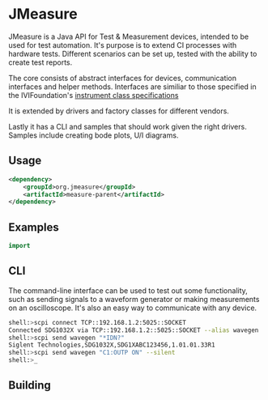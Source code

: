# JMeasure

JMeasure is a Java API for Test & Measurement devices, intended to be used for test automation. It's purpose is to extend CI processes with hardware tests. Different scenarios can be set up, tested with the ability to create test reports.

The core consists of abstract interfaces for devices, communication interfaces and helper methods. Interfaces are similiar to those specified in the IVIFoundation's [instrument class specifications](http://www.ivifoundation.org/specifications/)

It is extended by drivers and factory classes for different vendors.

Lastly it has a CLI and samples that should work given the right drivers. Samples include creating bode plots, U/I diagrams.

## Usage

```xml
<dependency>
    <groupId>org.jmeasure</groupId>
    <artifactId>measure-parent</artifactId>
</dependency>
```

## Examples

```java
import
```

## CLI

The command-line interface can be used to test out some functionality, such as sending signals to a waveform generator or making measurements on an oscilloscope. It's also an easy way to communicate with any device.

```sh
shell:>scpi connect TCP::192.168.1.2:5025::SOCKET
Connected SDG1032X via TCP::192.168.1.2::5025::SOCKET --alias wavegen
shell:>scpi send wavegen "*IDN?"
Siglent Technologies,SDG1032X,SDG1XABC123456,1.01.01.33R1
shell:>scpi send wavegen "C1:OUTP ON" --silent
shell:>_
```

## Building
